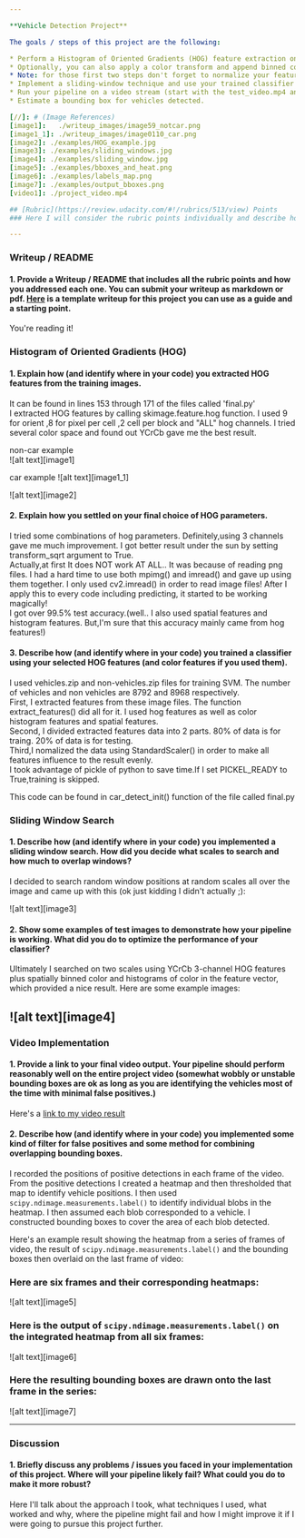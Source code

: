 ```yaml
---

**Vehicle Detection Project**

The goals / steps of this project are the following:

* Perform a Histogram of Oriented Gradients (HOG) feature extraction on a labeled training set of images and train a classifier Linear SVM classifier
* Optionally, you can also apply a color transform and append binned color features, as well as histograms of color, to your HOG feature vector. 
* Note: for those first two steps don't forget to normalize your features and randomize a selection for training and testing.
* Implement a sliding-window technique and use your trained classifier to search for vehicles in images.
* Run your pipeline on a video stream (start with the test_video.mp4 and later implement on full project_video.mp4) and create a heat map of recurring detections frame by frame to reject outliers and follow detected vehicles.
* Estimate a bounding box for vehicles detected.

[//]: # (Image References)
[image1]:   ./writeup_images/image59_notcar.png
[image1_1]: ./writeup_images/image0110_car.png
[image2]: ./examples/HOG_example.jpg
[image3]: ./examples/sliding_windows.jpg
[image4]: ./examples/sliding_window.jpg
[image5]: ./examples/bboxes_and_heat.png
[image6]: ./examples/labels_map.png
[image7]: ./examples/output_bboxes.png
[video1]: ./project_video.mp4

## [Rubric](https://review.udacity.com/#!/rubrics/513/view) Points
### Here I will consider the rubric points individually and describe how I addressed each point in my implementation.  

---
```

### Writeup / README

#### 1. Provide a Writeup / README that includes all the rubric points and how you addressed each one.  You can submit your writeup as markdown or pdf.  [Here](https://github.com/udacity/CarND-Vehicle-Detection/blob/master/writeup_template.md) is a template writeup for this project you can use as a guide and a starting point.  

You're reading it!

### Histogram of Oriented Gradients (HOG)

#### 1. Explain how (and identify where in your code) you extracted HOG features from the training images.
It can be found in lines 153 through 171 of the files called 'final.py'    
I extracted HOG features by calling skimage.feature.hog function. 
I used 9 for orient ,8 for pixel per cell ,2 cell per block and "ALL" hog channels. I tried several color space and found out YCrCb gave me the best result.    



non-car example    
![alt text][image1]

car example
![alt text][image1_1]


![alt text][image2]

#### 2. Explain how you settled on your final choice of HOG parameters.
I tried some combinations of hog parameters. Definitely,using 3 channels gave me much improvement. I got better result under the sun by setting transform_sqrt argument to True.     
Actually,at first It does NOT work AT ALL.. It was because of reading png files. I had a hard time to use both mpimg() and imread() and gave up using them together. I only used cv2.imread() in order to read image files! After I apply this to every code including predicting, it started to be working magically!    
I got over 99.5% test accuracy.(well.. I also used spatial features and histogram features. But,I'm sure that this accuracy mainly came from hog features!)

#### 3. Describe how (and identify where in your code) you trained a classifier using your selected HOG features (and color features if you used them).
I used vehicles.zip and non-vehicles.zip files for training SVM. The number of vehicles and non vehicles are 8792 and 8968 respectively.    
First, I extracted features from these image files. The function extract_features() did all for it. I used hog features as well as color histogram features and spatial features.   
Second, I divided extracted features data into 2 parts. 80% of data is for traing. 20% of data is for testing.    
Third,I nomalized the data using StandardScaler() in order to make all features influence to the result evenly.   
I took advantage of pickle of python to save time.If I set PICKEL_READY to True,training is skipped. 


This code can be found in car_detect_init() function of the file called final.py

### Sliding Window Search

#### 1. Describe how (and identify where in your code) you implemented a sliding window search.  How did you decide what scales to search and how much to overlap windows?

I decided to search random window positions at random scales all over the image and came up with this (ok just kidding I didn't actually ;):

![alt text][image3]

#### 2. Show some examples of test images to demonstrate how your pipeline is working.  What did you do to optimize the performance of your classifier?

Ultimately I searched on two scales using YCrCb 3-channel HOG features plus spatially binned color and histograms of color in the feature vector, which provided a nice result.  Here are some example images:

![alt text][image4]
---

### Video Implementation

#### 1. Provide a link to your final video output.  Your pipeline should perform reasonably well on the entire project video (somewhat wobbly or unstable bounding boxes are ok as long as you are identifying the vehicles most of the time with minimal false positives.)
Here's a [link to my video result](./project_video.mp4)


#### 2. Describe how (and identify where in your code) you implemented some kind of filter for false positives and some method for combining overlapping bounding boxes.

I recorded the positions of positive detections in each frame of the video.  From the positive detections I created a heatmap and then thresholded that map to identify vehicle positions.  I then used `scipy.ndimage.measurements.label()` to identify individual blobs in the heatmap.  I then assumed each blob corresponded to a vehicle.  I constructed bounding boxes to cover the area of each blob detected.  

Here's an example result showing the heatmap from a series of frames of video, the result of `scipy.ndimage.measurements.label()` and the bounding boxes then overlaid on the last frame of video:

### Here are six frames and their corresponding heatmaps:

![alt text][image5]

### Here is the output of `scipy.ndimage.measurements.label()` on the integrated heatmap from all six frames:
![alt text][image6]

### Here the resulting bounding boxes are drawn onto the last frame in the series:
![alt text][image7]



---

### Discussion

#### 1. Briefly discuss any problems / issues you faced in your implementation of this project.  Where will your pipeline likely fail?  What could you do to make it more robust?

Here I'll talk about the approach I took, what techniques I used, what worked and why, where the pipeline might fail and how I might improve it if I were going to pursue this project further.  

